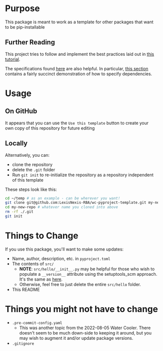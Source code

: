 # Purpose

This package is meant to work as a template for other packages that want to
be pip-installable

## Further Reading

This project tries to follow and implement the best practices laid out in
[this tutorial](https://packaging.python.org/en/latest/tutorials/packaging-projects/).

The specifications found [here](https://packaging.python.org/en/latest/specifications/)
are also helpful. In particular,
[this section](https://packaging.python.org/en/latest/specifications/declaring-project-metadata/#dependencies-optional-dependencies)
contains a fairly succinct demonstration of how to specify dependencies.

# Usage

## On GitHub

It appears that you can use the `Use this template` button to create your own copy
of this repository for future editing

## Locally

Alternatively, you can:
* clone the repository
* delete the `.git` folder
* Run `git init` to re-initialize the repository as a repository independent
  of this template

These steps look like this:

```bash
cd ~/temp # as an example - can be wherever you want!
git clone git@github.com:LexisNexis-RBA/wc-pyproject-template.git my-new-repo
cd my-new-repo # whatever name you cloned into above
rm -rf ./.git
git init
```

# Things to Change

If you use this package, you'll want to make some updates:

* Name, author, description, etc. in `pyproject.toml`
* The contents of `src/`
    - **NOTE**: `src/hello/__init__.py` may be helpful for those who wish to populate a
      `__version__` attribute using the setuptools_scm approach. It's the same
      as [here](https://github.com/pypa/setuptools_scm#retrieving-package-version-at-runtime).
    - Otherwise, feel free to just delete the entire `src/hello` folder.
* This README

# Things you might not have to change

* `.pre-commit-config.yaml`
    - This was another topic from the 2022-08-05 Water Cooler. There
      doesn't seem to be much down-side to keeping it around, but you may
      wish to augment it and/or update package versions.
* `.gitignore`
